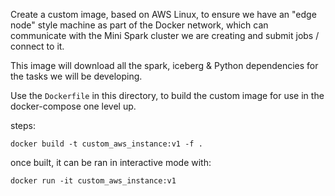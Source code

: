 Create a custom image, based on AWS Linux, to ensure we have an "edge node" style machine as part of the Docker network, which can communicate with the Mini Spark cluster we are creating and submit jobs / connect to it.

This image will download all the spark, iceberg & Python dependencies for the tasks we will be developing.

Use the `Dockerfile` in this directory, to build the custom image for use in the docker-compose one level up.

steps:

```
docker build -t custom_aws_instance:v1 -f .
``` 

once built, it can be ran in interactive mode with:

```
docker run -it custom_aws_instance:v1
```